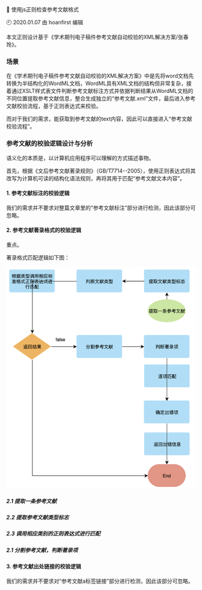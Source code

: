 🐾 使用js正则检查参考文献格式

🕘 2020.01.07 由 hoanfirst 编辑

本文正则设计基于《学术期刊电子稿件参考文献自动校验的XML解决方案/张春玲》。

### 场景

在《学术期刊电子稿件参考文献自动校验的XML解决方案》中是先将word文档先转换为半结构化的WordML文档，WordML具有XML文档的结构但非常复杂，接着通过XSLT样式表文件判断参考文献标注方式并依据判断结果从WordML文档的不同位置提取参考文献信息，整合生成独立的“参考文献.xml“文件，最后进入参考文献校验流程，基于正则表达式来校验。

而对于我们的需求，能获取到参考文献的text内容，因此可以直接进入“参考文献校验流程”。

### 参考文献的校验逻辑设计与分析

语义化的本质是，以计算机应用程序可以理解的方式描述事物。

首先，根据《文后参考文献著录规则》（GB/T7714--2005），使用正则表达式将其改写为计算机可读的结构化语法规则，再将其用于匹配“参考文献文本内容”。

#### 1. 参考文献标注的校验逻辑

我们的需求并不要求对整篇文章里的“参考文献标注”部分进行检测，因此该部分可忽略。

#### 2. 参考文献著录格式的校验逻辑

重点。

著录格式匹配逻辑如下图：

![](https://github.com/hoanFir/blogs/blob/master/RegExp/images/%E6%88%AA%E5%B1%8F2020-01-07%E4%B8%8B%E5%8D%884.55.13.png?raw=true)


##### 2.1 提取一条参考文献 

##### 2.2 提取参考文献类型标志

##### 2.3 调用相应类别的正则表达式进行匹配

##### 2.1 分割参考文献，判断著录项


#### 3. 参考文献出处链接的校验逻辑

我们的需求并不要求对“参考文献a标签链接”部分进行检测，因此该部分可忽略。
